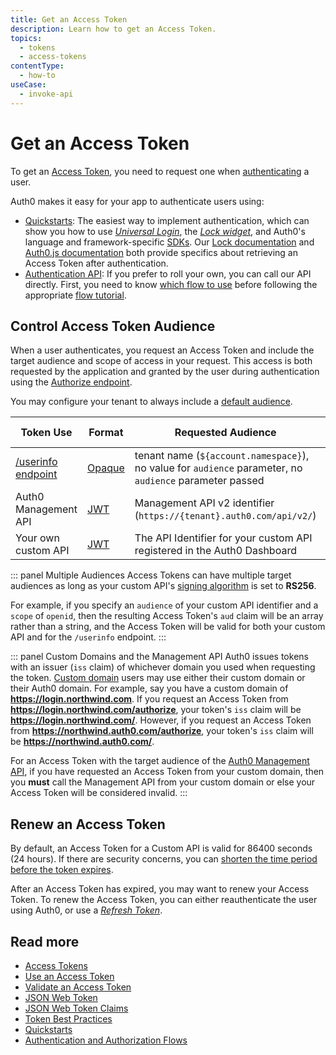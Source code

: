 ```yaml
---
title: Get an Access Token
description: Learn how to get an Access Token.
topics:
  - tokens
  - access-tokens
contentType:
  - how-to
useCase:
  - invoke-api
---
```

# Get an Access Token

To get an [Access Token](/tokens/concepts/access-tokens), you need to request one when [authenticating](/application-auth) a user.

Auth0 makes it easy for your app to authenticate users using:

* [Quickstarts](/quickstarts): The easiest way to implement authentication, which can show you how to use <dfn data-key="universal-login">[Universal Login](/universal-login)</dfn>, the <dfn data-key="lock">[Lock widget](/lock)</dfn>, and Auth0's language and framework-specific [SDKs](/libraries#sdks). Our [Lock documentation](/libraries/lock) and [Auth0.js documentation](/libraries/auth0js) both provide specifics about retrieving an Access Token after authentication.
* [Authentication API](/api/authentication): If you prefer to roll your own, you can call our API directly. First, you need to know [which flow to use](/api-auth/which-oauth-flow-to-use) before following the appropriate [flow tutorial](/flows).

## Control Access Token Audience 

When a user authenticates, you request an Access Token and include the target audience and scope of access in your request. This access is both requested by the application and granted by the user during authentication using the [Authorize endpoint](/api/authentication#authorize-application).

You may configure your tenant to always include a [default audience](/dashboard/reference/settings-tenant#api-authorization-settings).

| Token Use | Format | Requested Audience | Requested Scope |
|-----------|--------|--------------------|-------|
| [/userinfo endpoint](/api/authentication#get-user-info) | [Opaque](/tokens/concepts/access-tokens#opaque-access-tokens) | tenant name (`${account.namespace}`), no value for `audience` parameter, no `audience` parameter passed | `openid` |
| Auth0 Management API | [JWT](/tokens/concepts/jwt) | Management API v2 identifier (`https://{tenant}.auth0.com/api/v2/`) |  |
| Your own custom API | [JWT](/tokens/concepts/jwt) | The API Identifier for your custom API registered in the Auth0 Dashboard |  |

::: panel Multiple Audiences
Access Tokens can have multiple target audiences as long as your custom API's [signing algorithm](/tokens/concepts/signing-algorithms) is set to **RS256**. 

For example, if you specify an `audience` of your custom API identifier and a `scope` of `openid`, then the resulting Access Token's `aud` claim will be an array rather than a string, and the Access Token will be valid for both your custom API and for the `/userinfo` endpoint.
:::

::: panel Custom Domains and the Management API
Auth0 issues tokens with an issuer (`iss` claim) of whichever domain you used when requesting the token. [Custom domain](/custom-domains) users may use either their custom domain or their Auth0 domain. For example, say you have a custom domain of **https://login.northwind.com**. If you request an Access Token from **https://login.northwind.com/authorize**, your token's `iss` claim will be **https://login.northwind.com/**. However, if you request an Access Token from **https://northwind.auth0.com/authorize**, your token's `iss` claim will be **https://northwind.auth0.com/**. 

For an Access Token with the target audience of the [Auth0 Management API](/api/management/v2), if you have requested an Access Token from your custom domain, then you **must** call the Management API from your custom domain or else your Access Token will be considered invalid.
:::

## Renew an Access Token

By default, an Access Token for a Custom API is valid for 86400 seconds (24 hours). If there are security concerns, you can [shorten the time period before the token expires](/dashboard/guides/apis/update-token-lifetime). 

After an Access Token has expired, you may want to renew your Access Token. To renew the Access Token, you can either reauthenticate the user using Auth0, or use a <dfn data-key="refresh-token">[Refresh Token](/tokens/concepts/refresh-token)</dfn>.

## Read more

* [Access Tokens](/tokens/concepts/access-tokens)
* [Use an Access Token](/tokens/guides/access-token/use-access-tokens)
* [Validate an Access Token](/tokens/guides/access-token/validate-access-token)
* [JSON Web Token](/tokens/concepts/jwt)
* [JSON Web Token Claims](/tokens/concepts/jwt-claims)
* [Token Best Practices](/best-practices/token-best-practices)
* [Quickstarts](/quickstarts)
* [Authentication and Authorization Flows](/flows)